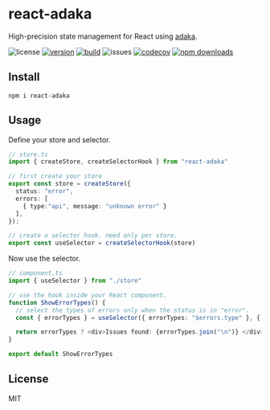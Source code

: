 # react-adaka
High-precision state management for React using [adaka](https://npmjs.com/package/adaka).

![license](https://img.shields.io/github/license/kofrasa/react-adaka)
[![version](https://img.shields.io/npm/v/react-adaka)](https://www.npmjs.org/package/react-adaka)
[![build](https://github.com/kofrasa/react-adaka/actions/workflows/node.js.yml/badge.svg)](https://github.com/kofrasa/react-adaka/actions/workflows/node.js.yml)
![issues](https://img.shields.io/github/issues/kofrasa/react-adaka)
[![codecov](https://img.shields.io/codecov/c/github/kofrasa/react-adaka)](https://codecov.io/gh/kofrasa/react-adaka)
[![npm downloads](https://img.shields.io/npm/dm/react-adaka)](https://www.npmjs.org/package/react-adaka)

## Install

`npm i react-adaka`

## Usage

Define your store and selector.
```ts
// store.ts
import { createStore, createSelectorHook } from "react-adaka"

// first create your store
export const store = createStore({
  status: "error",
  errors: [
    { type:"api", message: "unknown error" }
  ],
});

// create a selector hook. need only per store.
export const useSelector = createSelectorHook(store)
```

Now use the selector.
```ts
// component.ts
import { useSelector } from "./store"

// use the hook inside your React component.
function ShowErrorTypes() {
  // select the types of errors only when the status is in "error".
  const { errorTypes } = useSelector({ errorTypes: "$errors.type" }, { status: "error"})

  return errorTypes ? <div>Issues found: {errorTypes.join("\n")} </div> : <div/>
}

export default ShowErrorTypes
```
## License

MIT